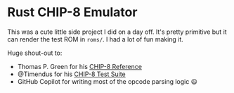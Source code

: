 # Rust CHIP-8 Emulator

This was a cute little side project I did on a day off. It's pretty primitive but it can render the test ROM in `roms/`. I had a lot of fun making it.

Huge shout-out to:

- Thomas P. Green for his [CHIP-8 Reference](http://devernay.free.fr/hacks/chip8/C8TECH10.HTM#5.0)
- @Timendus for his [CHIP-8 Test Suite](https://github.com/Timendus/chip8-test-suite?tab=readme-ov-file)
- GitHub Copilot for writing most of the opcode parsing logic :smiley:
